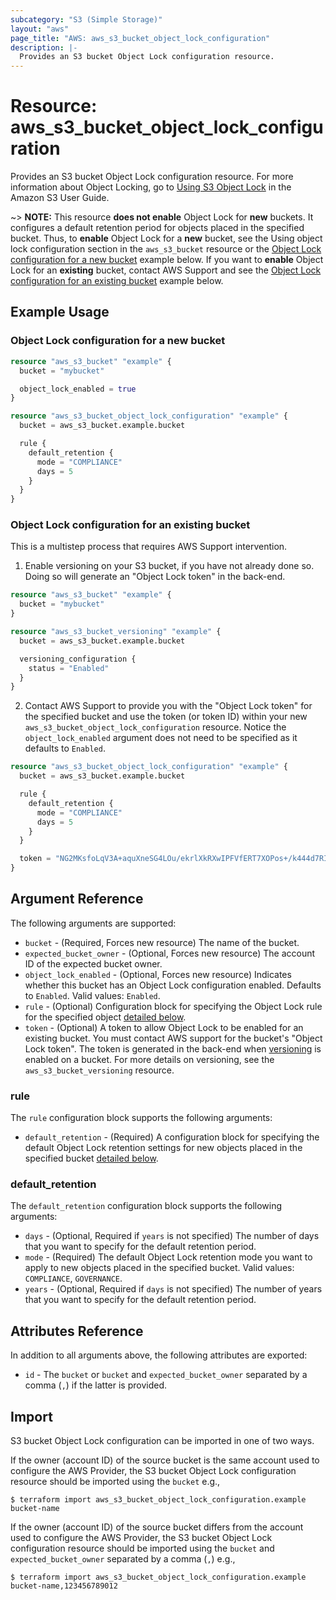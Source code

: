 ```yaml
---
subcategory: "S3 (Simple Storage)"
layout: "aws"
page_title: "AWS: aws_s3_bucket_object_lock_configuration"
description: |-
  Provides an S3 bucket Object Lock configuration resource.
---
```


# Resource: aws_s3_bucket_object_lock_configuration

Provides an S3 bucket Object Lock configuration resource. For more information about Object Locking, go to [Using S3 Object Lock](https://docs.aws.amazon.com/AmazonS3/latest/userguide/object-lock.html) in the Amazon S3 User Guide.

~> **NOTE:** This resource **does not enable** Object Lock for **new** buckets. It configures a default retention period for objects placed in the specified bucket.
Thus, to **enable** Object Lock for a **new** bucket, see the Using object lock configuration section in  the `aws_s3_bucket` resource or the [Object Lock configuration for a new bucket](#object-lock-configuration-for-a-new-bucket) example below.
If you want to **enable** Object Lock for an **existing** bucket, contact AWS Support and see the [Object Lock configuration for an existing bucket](#object-lock-configuration-for-an-existing-bucket) example below.

## Example Usage

### Object Lock configuration for a new bucket

```terraform
resource "aws_s3_bucket" "example" {
  bucket = "mybucket"

  object_lock_enabled = true
}

resource "aws_s3_bucket_object_lock_configuration" "example" {
  bucket = aws_s3_bucket.example.bucket

  rule {
    default_retention {
      mode = "COMPLIANCE"
      days = 5
    }
  }
}
```

### Object Lock configuration for an existing bucket

This is a multistep process that requires AWS Support intervention.

1. Enable versioning on your S3 bucket, if you have not already done so.
Doing so will generate an "Object Lock token" in the back-end.

<!-- markdownlint-disable MD029 -->
```terraform
resource "aws_s3_bucket" "example" {
  bucket = "mybucket"
}

resource "aws_s3_bucket_versioning" "example" {
  bucket = aws_s3_bucket.example.bucket

  versioning_configuration {
    status = "Enabled"
  }
}
```
<!-- markdownlint-disable MD029 -->

2. Contact AWS Support to provide you with the "Object Lock token" for the specified bucket and use the token (or token ID) within your new `aws_s3_bucket_object_lock_configuration` resource.
   Notice the `object_lock_enabled` argument does not need to be specified as it defaults to `Enabled`.

<!-- markdownlint-disable MD029 -->
```terraform
resource "aws_s3_bucket_object_lock_configuration" "example" {
  bucket = aws_s3_bucket.example.bucket

  rule {
    default_retention {
      mode = "COMPLIANCE"
      days = 5
    }
  }

  token = "NG2MKsfoLqV3A+aquXneSG4LOu/ekrlXkRXwIPFVfERT7XOPos+/k444d7RIH0E3W3p5QU6ml2exS2F/eYCFmMWHJ3hFZGk6al1sIJkmNhUMYmsv0jYVQyTTZNLM+DnfooA6SATt39mM1VW1yJh4E+XljMlWzaBwHKbss3/EjlGDjOmVhaSs4Z6427mMCaFD0RLwsYY7zX49gEc31YfOMJGxbXCXSeyNwAhhM/A8UH7gQf38RmjHjjAFbbbLtl8arsxTPW8F1IYohqwmKIr9DnotLLj8Tg44U2SPwujVaqmlKKP9s41rfgb4UbIm7khSafDBng0LGfxC4pMlT9Ny2w=="
}
```
<!-- markdownlint-disable MD029 -->

## Argument Reference

The following arguments are supported:

* `bucket` - (Required, Forces new resource) The name of the bucket.
* `expected_bucket_owner` - (Optional, Forces new resource) The account ID of the expected bucket owner.
* `object_lock_enabled` - (Optional, Forces new resource) Indicates whether this bucket has an Object Lock configuration enabled. Defaults to `Enabled`. Valid values: `Enabled`.
* `rule` - (Optional) Configuration block for specifying the Object Lock rule for the specified object [detailed below](#rule).
* `token` - (Optional) A token to allow Object Lock to be enabled for an existing bucket. You must contact AWS support for the bucket's "Object Lock token".
The token is generated in the back-end when [versioning](https://docs.aws.amazon.com/AmazonS3/latest/userguide/manage-versioning-examples.html) is enabled on a bucket. For more details on versioning, see the `aws_s3_bucket_versioning` resource.

### rule

The `rule` configuration block supports the following arguments:

* `default_retention` - (Required) A configuration block for specifying the default Object Lock retention settings for new objects placed in the specified bucket [detailed below](#default_retention).

### default_retention

The `default_retention` configuration block supports the following arguments:

* `days` - (Optional, Required if `years` is not specified) The number of days that you want to specify for the default retention period.
* `mode` - (Required) The default Object Lock retention mode you want to apply to new objects placed in the specified bucket. Valid values: `COMPLIANCE`, `GOVERNANCE`.
* `years` - (Optional, Required if `days` is not specified) The number of years that you want to specify for the default retention period.

## Attributes Reference

In addition to all arguments above, the following attributes are exported:

* `id` - The `bucket` or `bucket` and `expected_bucket_owner` separated by a comma (`,`) if the latter is provided.

## Import

S3 bucket Object Lock configuration can be imported in one of two ways.

If the owner (account ID) of the source bucket is the same account used to configure the AWS Provider,
the S3 bucket Object Lock configuration resource should be imported using the `bucket` e.g.,

```
$ terraform import aws_s3_bucket_object_lock_configuration.example bucket-name
```

If the owner (account ID) of the source bucket differs from the account used to configure the AWS Provider,
the S3 bucket Object Lock configuration resource should be imported using the `bucket` and `expected_bucket_owner` separated by a comma (`,`) e.g.,

```
$ terraform import aws_s3_bucket_object_lock_configuration.example bucket-name,123456789012
```
